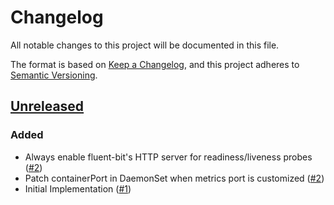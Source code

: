 # Changelog
All notable changes to this project will be documented in this file.

The format is based on [Keep a Changelog](https://keepachangelog.com/en/1.0.0/),
and this project adheres to [Semantic Versioning](https://semver.org/spec/v2.0.0.html).

## [Unreleased]
### Added

- Always enable fluent-bit's HTTP server for readiness/liveness probes ([#2])
- Patch containerPort in DaemonSet when metrics port is customized ([#2])
- Initial Implementation ([#1])

[Unreleased]: https://github.com/projectsyn/component-fluentbit/compare/v0.1.0...HEAD
[#1]: https://github.com/projectsyn/component-fluentbit/pull/1
[#2]: https://github.com/projectsyn/component-fluentbit/pull/2
